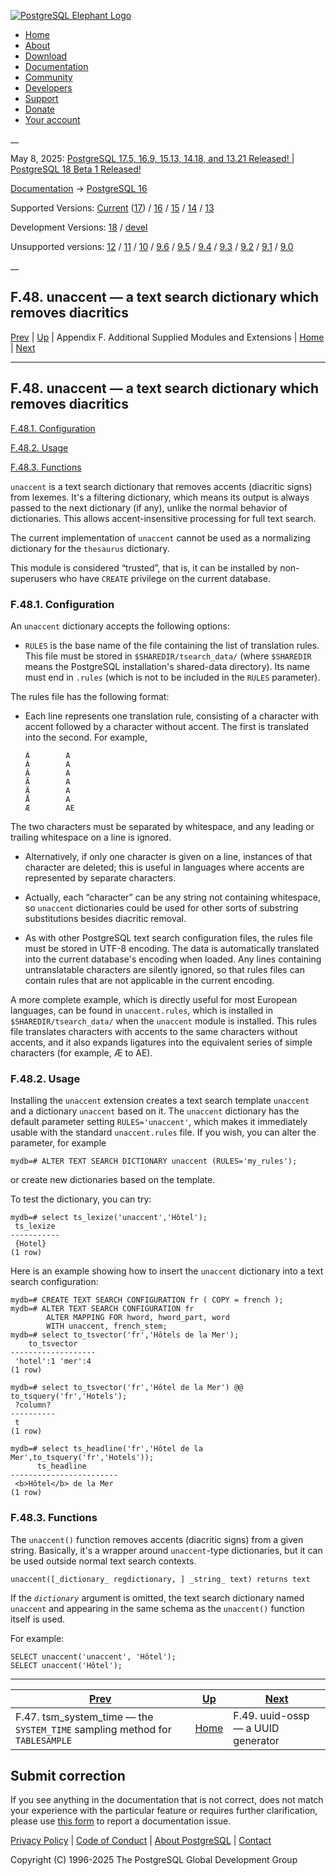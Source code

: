 [ ![PostgreSQL Elephant Logo](/media/img/about/press/elephant.png) ](/)

  * [Home](/ "Home")
  * [About](/about/ "About")
  * [Download](/download/ "Download")
  * [Documentation](/docs/ "Documentation")
  * [Community](/community/ "Community")
  * [Developers](/developer/ "Developers")
  * [Support](/support/ "Support")
  * [Donate](/about/donate/ "Donate")
  * [Your account](/account/ "Your account")

__

May 8, 2025: [ PostgreSQL 17.5, 16.9, 15.13, 14.18, and 13.21 Released! ](/about/news/postgresql-175-169-1513-1418-and-1321-released-3072/) | [ PostgreSQL 18 Beta 1 Released! ](/about/news/postgresql-18-beta-1-released-3070/)

[Documentation](/docs/ "Documentation") -> [PostgreSQL
16](/docs/16/index.html)

Supported Versions: [Current](/docs/current/unaccent.html "PostgreSQL 17 -
F.48. unaccent — a text search dictionary which removes diacritics")
([17](/docs/17/unaccent.html "PostgreSQL 17 - F.48. unaccent — a text search
dictionary which removes diacritics")) / [16](/docs/16/unaccent.html
"PostgreSQL 16 - F.48. unaccent — a text search dictionary which removes
diacritics") / [15](/docs/15/unaccent.html "PostgreSQL 15 - F.48. unaccent — a
text search dictionary which removes diacritics") /
[14](/docs/14/unaccent.html "PostgreSQL 14 - F.48. unaccent — a text search
dictionary which removes diacritics") / [13](/docs/13/unaccent.html
"PostgreSQL 13 - F.48. unaccent — a text search dictionary which removes
diacritics")

Development Versions: [18](/docs/18/unaccent.html "PostgreSQL 18 -
F.48. unaccent — a text search dictionary which removes diacritics") /
[devel](/docs/devel/unaccent.html "PostgreSQL devel - F.48. unaccent — a text
search dictionary which removes diacritics")

Unsupported versions: [12](/docs/12/unaccent.html "PostgreSQL 12 -
F.48. unaccent — a text search dictionary which removes diacritics") /
[11](/docs/11/unaccent.html "PostgreSQL 11 - F.48. unaccent — a text search
dictionary which removes diacritics") / [10](/docs/10/unaccent.html
"PostgreSQL 10 - F.48. unaccent — a text search dictionary which removes
diacritics") / [9.6](/docs/9.6/unaccent.html "PostgreSQL 9.6 - F.48. unaccent
— a text search dictionary which removes diacritics") /
[9.5](/docs/9.5/unaccent.html "PostgreSQL 9.5 - F.48. unaccent — a text search
dictionary which removes diacritics") / [9.4](/docs/9.4/unaccent.html
"PostgreSQL 9.4 - F.48. unaccent — a text search dictionary which removes
diacritics") / [9.3](/docs/9.3/unaccent.html "PostgreSQL 9.3 - F.48. unaccent
— a text search dictionary which removes diacritics") /
[9.2](/docs/9.2/unaccent.html "PostgreSQL 9.2 - F.48. unaccent — a text search
dictionary which removes diacritics") / [9.1](/docs/9.1/unaccent.html
"PostgreSQL 9.1 - F.48. unaccent — a text search dictionary which removes
diacritics") / [9.0](/docs/9.0/unaccent.html "PostgreSQL 9.0 - F.48. unaccent
— a text search dictionary which removes diacritics")

__

F.48. unaccent — a text search dictionary which removes diacritics  
---  
[Prev](tsm-system-time.html "F.47. tsm_system_time —  the SYSTEM_TIME sampling method for TABLESAMPLE")  | [Up](contrib.html "Appendix F. Additional Supplied Modules and Extensions") | Appendix F. Additional Supplied Modules and Extensions | [Home](index.html "PostgreSQL 16.9 Documentation") |  [Next](uuid-ossp.html "F.49. uuid-ossp — a UUID generator")  
  
* * *

## F.48. unaccent — a text search dictionary which removes diacritics #

[F.48.1. Configuration](unaccent.html#UNACCENT-CONFIGURATION)

[F.48.2. Usage](unaccent.html#UNACCENT-USAGE)

[F.48.3. Functions](unaccent.html#UNACCENT-FUNCTIONS)

`unaccent` is a text search dictionary that removes accents (diacritic signs)
from lexemes. It's a filtering dictionary, which means its output is always
passed to the next dictionary (if any), unlike the normal behavior of
dictionaries. This allows accent-insensitive processing for full text search.

The current implementation of `unaccent` cannot be used as a normalizing
dictionary for the `thesaurus` dictionary.

This module is considered “trusted”, that is, it can be installed by non-
superusers who have `CREATE` privilege on the current database.

### F.48.1. Configuration #

An `unaccent` dictionary accepts the following options:

  * `RULES` is the base name of the file containing the list of translation rules. This file must be stored in `$SHAREDIR/tsearch_data/` (where `$SHAREDIR` means the PostgreSQL installation's shared-data directory). Its name must end in `.rules` (which is not to be included in the `RULES` parameter).

The rules file has the following format:

  * Each line represents one translation rule, consisting of a character with accent followed by a character without accent. The first is translated into the second. For example,
        
        À        A
        Á        A
        Â        A
        Ã        A
        Ä        A
        Å        A
        Æ        AE
        

The two characters must be separated by whitespace, and any leading or
trailing whitespace on a line is ignored.

  * Alternatively, if only one character is given on a line, instances of that character are deleted; this is useful in languages where accents are represented by separate characters.

  * Actually, each “character” can be any string not containing whitespace, so `unaccent` dictionaries could be used for other sorts of substring substitutions besides diacritic removal.

  * As with other PostgreSQL text search configuration files, the rules file must be stored in UTF-8 encoding. The data is automatically translated into the current database's encoding when loaded. Any lines containing untranslatable characters are silently ignored, so that rules files can contain rules that are not applicable in the current encoding.

A more complete example, which is directly useful for most European languages,
can be found in `unaccent.rules`, which is installed in
`$SHAREDIR/tsearch_data/` when the `unaccent` module is installed. This rules
file translates characters with accents to the same characters without
accents, and it also expands ligatures into the equivalent series of simple
characters (for example, Æ to AE).

### F.48.2. Usage #

Installing the `unaccent` extension creates a text search template `unaccent`
and a dictionary `unaccent` based on it. The `unaccent` dictionary has the
default parameter setting `RULES='unaccent'`, which makes it immediately
usable with the standard `unaccent.rules` file. If you wish, you can alter the
parameter, for example

    
    
    mydb=# ALTER TEXT SEARCH DICTIONARY unaccent (RULES='my_rules');
    

or create new dictionaries based on the template.

To test the dictionary, you can try:

    
    
    mydb=# select ts_lexize('unaccent','Hôtel');
     ts_lexize
    -----------
     {Hotel}
    (1 row)
    

Here is an example showing how to insert the `unaccent` dictionary into a text
search configuration:

    
    
    mydb=# CREATE TEXT SEARCH CONFIGURATION fr ( COPY = french );
    mydb=# ALTER TEXT SEARCH CONFIGURATION fr
            ALTER MAPPING FOR hword, hword_part, word
            WITH unaccent, french_stem;
    mydb=# select to_tsvector('fr','Hôtels de la Mer');
        to_tsvector
    -------------------
     'hotel':1 'mer':4
    (1 row)
    
    mydb=# select to_tsvector('fr','Hôtel de la Mer') @@ to_tsquery('fr','Hotels');
     ?column?
    ----------
     t
    (1 row)
    
    mydb=# select ts_headline('fr','Hôtel de la Mer',to_tsquery('fr','Hotels'));
          ts_headline
    ------------------------
     <b>Hôtel</b> de la Mer
    (1 row)
    

### F.48.3. Functions #

The `unaccent()` function removes accents (diacritic signs) from a given
string. Basically, it's a wrapper around `unaccent`-type dictionaries, but it
can be used outside normal text search contexts.

    
    
    unaccent([_dictionary_ regdictionary, ] _string_ text) returns text
    

If the _`dictionary`_ argument is omitted, the text search dictionary named
`unaccent` and appearing in the same schema as the `unaccent()` function
itself is used.

For example:

    
    
    SELECT unaccent('unaccent', 'Hôtel');
    SELECT unaccent('Hôtel');
    

* * *

[Prev](tsm-system-time.html "F.47. tsm_system_time —  the SYSTEM_TIME sampling method for TABLESAMPLE")  | [Up](contrib.html "Appendix F. Additional Supplied Modules and Extensions") |  [Next](uuid-ossp.html "F.49. uuid-ossp — a UUID generator")  
---|---|---  
F.47. tsm_system_time — the `SYSTEM_TIME` sampling method for `TABLESAMPLE`  | [Home](index.html "PostgreSQL 16.9 Documentation") |  F.49. uuid-ossp — a UUID generator  
  
## Submit correction

If you see anything in the documentation that is not correct, does not match
your experience with the particular feature or requires further clarification,
please use [this form](/account/comments/new/16/unaccent.html/) to report a
documentation issue.

[Privacy Policy](/about/privacypolicy) | [Code of Conduct](/about/policies/coc/) | [About PostgreSQL](/about/) | [Contact](/about/contact/)  

Copyright (C) 1996-2025 The PostgreSQL Global Development Group

